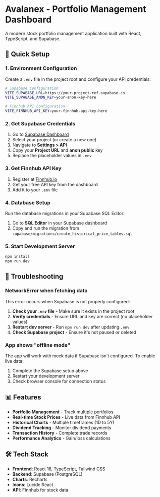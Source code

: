 # Avalanex - Portfolio Management Dashboard

A modern stock portfolio management application built with React, TypeScript, and Supabase.

## 🚀 Quick Setup

### 1. Environment Configuration

Create a `.env` file in the project root and configure your API credentials:

```bash
# Supabase Configuration
VITE_SUPABASE_URL=https://your-project-ref.supabase.co
VITE_SUPABASE_ANON_KEY=your-anon-key-here

# Finnhub API Configuration  
VITE_FINNHUB_API_KEY=your-finnhub-api-key-here
```

### 2. Get Supabase Credentials

1. Go to [Supabase Dashboard](https://supabase.com/dashboard)
2. Select your project (or create a new one)
3. Navigate to **Settings > API**
4. Copy your **Project URL** and **anon public** key
5. Replace the placeholder values in `.env`

### 3. Get Finnhub API Key

1. Register at [Finnhub.io](https://finnhub.io/register)
2. Get your free API key from the dashboard
3. Add it to your `.env` file

### 4. Database Setup

Run the database migrations in your Supabase SQL Editor:

1. Go to **SQL Editor** in your Supabase dashboard
2. Copy and run the migration from `supabase/migrations/create_historical_price_tables.sql`

### 5. Start Development Server

```bash
npm install
npm run dev
```

## 🔧 Troubleshooting

### NetworkError when fetching data

This error occurs when Supabase is not properly configured:

1. **Check your `.env` file** - Make sure it exists in the project root
2. **Verify credentials** - Ensure URL and key are correct (no placeholder values)
3. **Restart dev server** - Run `npm run dev` after updating `.env`
4. **Check Supabase project** - Ensure it's not paused or deleted

### App shows "offline mode"

The app will work with mock data if Supabase isn't configured. To enable live data:

1. Complete the Supabase setup above
2. Restart your development server
3. Check browser console for connection status

## 📊 Features

- **Portfolio Management** - Track multiple portfolios
- **Real-time Stock Prices** - Live data from Finnhub API
- **Historical Charts** - Multiple timeframes (1D to 5Y)
- **Dividend Tracking** - Monitor dividend payments
- **Transaction History** - Complete trade records
- **Performance Analytics** - Gain/loss calculations

## 🛠️ Tech Stack

- **Frontend**: React 18, TypeScript, Tailwind CSS
- **Backend**: Supabase (PostgreSQL)
- **Charts**: Recharts
- **Icons**: Lucide React
- **API**: Finnhub for stock data
